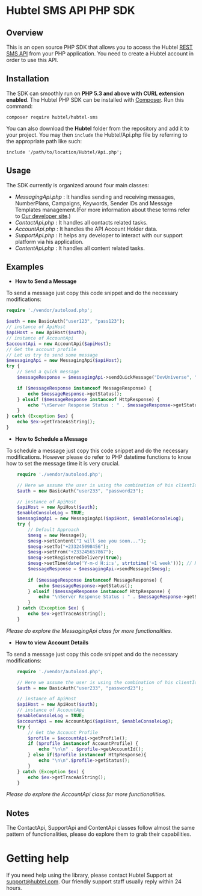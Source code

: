 Hubtel SMS API PHP SDK 
=======================

## **Overview**

This is an open source PHP SDK that allows you to access the Hubtel [REST SMS API](https://developers.hubtel.com/documentations/sendmessage) from your PHP application. You need to create a Hubtel account in order to use this API.

## **Installation**

The SDK can smoothly run on **PHP 5.3 and above with CURL extension enabled**.
The Hubtel PHP SDK can be installed with [Composer](https://getcomposer.org). Run this command:

`composer require hubtel/hubtel-sms`
 
You can also download the **Hubtel** folder from the repository and add it to your project. 
You may then <code>include</code> the Hubtel/Api.php file by referring to the
appropriate path like such: <pre><code>include '/path/to/location/Hubtel/Api.php';</code></pre>

## **Usage**

The SDK currently is organized around four main classes:

* *MessagingApi.php* : 
    It handles sending and receiving messages, NumberPlans, Campaigns, Keywords, Sender IDs and Message Templates management.(For more information about these terms refer to [Our developer site](http://developers.smsgh.com/documentations/sendmessage).)
* *ContactApi.php* : 
        It handles all contacts related tasks. 
* *AccountApi.php* : 
        It handles the API Account Holder data.
* *SupportApi.php* : 
        It helps any developer to interact with our support platform via his application.
* *ContentApi.php* : 
        It handles all content related tasks.

## **Examples**

* **How to Send a Message**

To send a message just copy this code snippet and do the necessary modifications:
```php
require './vendor/autoload.php';

$auth = new BasicAuth("user123", "pass123");
// instance of ApiHost
$apiHost = new ApiHost($auth);
// instance of AccountApi
$accountApi = new AccountApi($apiHost);
// Get the account profile
// Let us try to send some message
$messagingApi = new MessagingApi($apiHost);
try {
    // Send a quick message
    $messageResponse = $messagingApi->sendQuickMessage("DevUniverse", "+233207110652", "Welcome to planet Hubtel!");

    if ($messageResponse instanceof MessageResponse) {
        echo $messageResponse->getStatus();
    } elseif ($messageResponse instanceof HttpResponse) {
        echo "\nServer Response Status : " . $messageResponse->getStatus();
    }
} catch (Exception $ex) {
    echo $ex->getTraceAsString();
}
```
* **How to Schedule a Message**

To schedule a message just copy this code snippet and do the necessary modifications.
However please do refer to PHP datetime functions to know how to set the message time it is very crucial.
```php
    require './vendor/autoload.php';

    // Here we assume the user is using the combination of his clientId and clientSecret as credentials
    $auth = new BasicAuth("user233", "password23");

    // instance of ApiHost
    $apiHost = new ApiHost($auth);
    $enableConsoleLog = TRUE;
    $messagingApi = new MessagingApi($apiHost, $enableConsoleLog);
    try {
        // Default Approach
        $mesg = new Message();
        $mesg->setContent("I will see you soon...");
        $mesg->setTo("+233245098456");
        $mesg->setFrom("+233245657867");
        $mesg->setRegisteredDelivery(true);
        $mesg->setTime(date('Y-m-d H:i:s', strtotime('+1 week'))); // Here we are scheduling the message to be sent next week
        $messageResponse = $messagingApi->sendMessage($mesg);
    
        if ($messageResponse instanceof MessageResponse) {
            echo $messageResponse->getStatus();
        } elseif ($messageResponse instanceof HttpResponse) {
            echo "\nServer Response Status : " . $messageResponse->getStatus();
        }
    } catch (Exception $ex) {
        echo $ex->getTraceAsString();
    }
```
*Please do explore the MessagingApi class for more functionalities.*

* **How to view Account Details**

To send a message just copy this code snippet and do the necessary modifications:
```php
    require './vendor/autoload.php';

    // Here we assume the user is using the combination of his clientId and clientSecret as credentials
    $auth = new BasicAuth("user233", "password23");

    // instance of ApiHost
    $apiHost = new ApiHost($auth);
    // instance of AccountApi
    $enableConsoleLog = TRUE;
    $accountApi = new AccountApi($apiHost, $enableConsoleLog);
    try {
        // Get the Account Profile
        $profile = $accountApi->getProfile();
        if ($profile instanceof AccountProfile) {
            echo "\n\n" . $profile->getAccountId();
        } else if($profile instanceof HttpResponse){
            echo "\n\n".$profile->getStatus();
        }
    } catch (Exception $ex) {
        echo $ex->getTraceAsString();
    }
```
*Please do explore the AccountApi class for more functionalities.*

## **Notes**

The ContactApi, SupportApi and ContentApi classes follow almost the same pattern of functionalities, please do explore them to grab their capabilities.

Getting help
=======================

If you need help using the library, please contact Hubtel Support at support@hubtel.com. Our friendly support staff usually reply within 24 hours.

